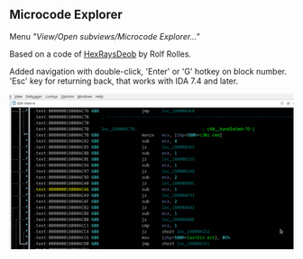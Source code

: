 ## Microcode Explorer
Menu *"View/Open subviews/Microcode Explorer..."*

Based on a code of [HexRaysDeob](https://github.com/RolfRolles/HexRaysDeob) by Rolf Rolles.

Added navigation with double-click, 'Enter' or 'G' hotkey on block number. 'Esc' key for returning back, that works with IDA 7.4 and later.

![Microcode Explorer](mcode-expl.gif)
